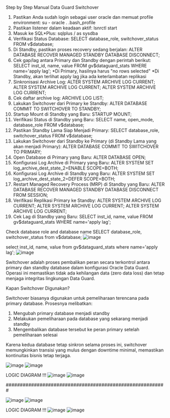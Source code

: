 Step by Step Manual Data Guard Switchover
1. Pastikan Anda sudah login sebagai user oracle dan memuat profile environment:
su - oracle
. .bash_profile
2. Pastikan listener dalam keadaan aktif:
lsnrctl start
3. Masuk ke SQL*Plus:
sqlplus / as sysdba
4. Verifikasi Status Database:
SELECT database_role, switchover_status FROM v$database;
5. Di Standby, pastikan proses recovery sedang berjalan:
ALTER DATABASE RECOVER MANAGED STANDBY DATABASE DISCONNECT;
6. Cek gap/lag antara Primary dan Standby dengan perintah berikut:
SELECT inst_id, name, value FROM gv$dataguard_stats WHERE name='apply lag';
*Di Primary, hasilnya harus "no rows selected"
*Di Standby, akan terlihat apply lag jika ada keterlambatan replikasi
7. Sinkronisasi Archive Log:
ALTER SYSTEM ARCHIVE LOG CURRENT;
ALTER SYSTEM ARCHIVE LOG CURRENT;
ALTER SYSTEM ARCHIVE LOG CURRENT;
8. Cek daftar archive log:
ARCHIVE LOG LIST;
9. Lakukan Switchover dari Primary ke Standby:
ALTER DATABASE COMMIT TO SWITCHOVER TO STANDBY;
10. Startup Mount di Standby yang Baru:
STARTUP MOUNT;
11. Verifikasi Status di Standby yang Baru:
SELECT name, open_mode, database_role FROM v$database;
12. Pastikan Standby Lama Siap Menjadi Primary:
SELECT database_role, switchover_status FROM v$database;
13. Lakukan Switchover dari Standby ke Primary (di Standby Lama yang akan menjadi Primary):
ALTER DATABASE COMMIT TO SWITCHOVER TO PRIMARY;
14. Open Database di Primary yang Baru:
ALTER DATABASE OPEN;
15. Konfigurasi Log Archive di Primary yang Baru:
ALTER SYSTEM SET log_archive_dest_state_2=ENABLE SCOPE=BOTH;
16. Konfigurasi Log Archive di Standby yang Baru:
ALTER SYSTEM SET log_archive_dest_state_2=DEFER SCOPE=BOTH;
17. Restart Managed Recovery Process (MRP) di Standby yang Baru:
ALTER DATABASE RECOVER MANAGED STANDBY DATABASE DISCONNECT FROM SESSION;
18. Verifikasi Replikasi Primary ke Standby:
ALTER SYSTEM ARCHIVE LOG CURRENT;
ALTER SYSTEM ARCHIVE LOG CURRENT;
ALTER SYSTEM ARCHIVE LOG CURRENT;
19. Cek Lag di Standby yang Baru:
SELECT inst_id, name, value FROM gv$dataguard_stats WHERE name='apply lag';



Check database role and database name
SELECT database_role, switchover_status from v$database;
![image](https://github.com/user-attachments/assets/c8fc1054-42a4-4a35-a6c5-8bc0c64a3c5b)

select inst_id, name, value from gv$dataguard_stats where name='apply lag';
![image](https://github.com/user-attachments/assets/aeeb29f7-29f3-41b9-b157-31b49f5235b9)

Switchover adalah proses pembalikan peran secara terkontrol antara primary dan standby database dalam konfigurasi Oracle Data Guard. Operasi ini memastikan tidak ada kehilangan data (zero data loss) dan tetap menjaga integritas lingkungan Data Guard.

Kapan Switchover Digunakan?

Switchover biasanya digunakan untuk pemeliharaan terencana pada primary database. Prosesnya melibatkan: 
1. Mengubah primary database menjadi standby
2. Melakukan pemeliharaan pada database yang sekarang menjadi standby
3. Mengembalikan database tersebut ke peran primary setelah pemeliharaan selesai
   
Karena kedua database tetap sinkron selama proses ini, switchover memungkinkan transisi yang mulus dengan downtime minimal, memastikan kontinuitas bisnis tetap terjaga.

![image](https://github.com/user-attachments/assets/7f1951e4-c71a-49bd-a08f-132d8fa972f3)
![image](https://github.com/user-attachments/assets/7dbf4758-505b-4ead-951d-d40f15b6830a)

LOGIC DIAGRAM !!!
![image](https://github.com/user-attachments/assets/09ef4723-eea5-487c-97da-c98a29600a8c)
![image](https://github.com/user-attachments/assets/377b1a86-8b6c-4524-ac51-367aaa6e9b4e)

#########################################################

![image](https://github.com/user-attachments/assets/b4ad322e-35b0-4f8d-ade5-1eeac69fe64b)
![image](https://github.com/user-attachments/assets/39224372-0719-4829-821a-451f784416f1)

LOGIC DIAGRAM !!!
![image](https://github.com/user-attachments/assets/aca8b4e1-3512-4566-bea4-68c933fffc2e)
![image](https://github.com/user-attachments/assets/45b2afa5-b35d-4cd6-8874-aed0dd508ee2)




